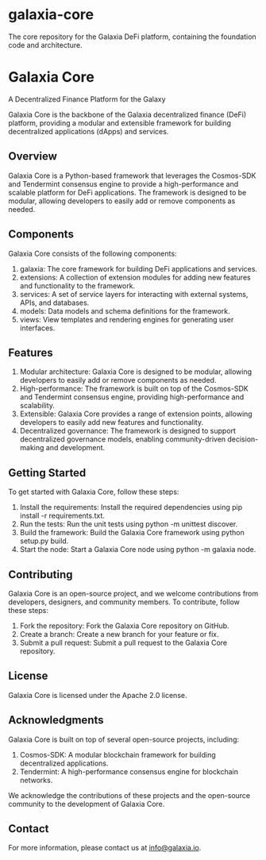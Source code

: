 # galaxia-core
The core repository for the Galaxia DeFi platform, containing the foundation code and architecture.

# Galaxia Core

A Decentralized Finance Platform for the Galaxy

Galaxia Core is the backbone of the Galaxia decentralized finance (DeFi) platform, providing a modular and extensible framework for building decentralized applications (dApps) and services.

## Overview

Galaxia Core is a Python-based framework that leverages the Cosmos-SDK and Tendermint consensus engine to provide a high-performance and scalable platform for DeFi applications. The framework is designed to be modular, allowing developers to easily add or remove components as needed.

## Components

Galaxia Core consists of the following components:

1. galaxia: The core framework for building DeFi applications and services.
2. extensions: A collection of extension modules for adding new features and functionality to the framework.
3. services: A set of service layers for interacting with external systems, APIs, and databases.
4. models: Data models and schema definitions for the framework.
4. views: View templates and rendering engines for generating user interfaces.

## Features

1. Modular architecture: Galaxia Core is designed to be modular, allowing developers to easily add or remove components as needed.
2. High-performance: The framework is built on top of the Cosmos-SDK and Tendermint consensus engine, providing high-performance and scalability.
3. Extensible: Galaxia Core provides a range of extension points, allowing developers to easily add new features and functionality.
4. Decentralized governance: The framework is designed to support decentralized governance models, enabling community-driven decision-making and development.

## Getting Started

To get started with Galaxia Core, follow these steps:

1. Install the requirements: Install the required dependencies using pip install -r requirements.txt.
2. Run the tests: Run the unit tests using python -m unittest discover.
3. Build the framework: Build the Galaxia Core framework using python setup.py build.
4. Start the node: Start a Galaxia Core node using python -m galaxia node.

## Contributing

Galaxia Core is an open-source project, and we welcome contributions from developers, designers, and community members. To contribute, follow these steps:

1. Fork the repository: Fork the Galaxia Core repository on GitHub.
2. Create a branch: Create a new branch for your feature or fix.
3. Submit a pull request: Submit a pull request to the Galaxia Core repository.

## License

Galaxia Core is licensed under the Apache 2.0 license.

## Acknowledgments

Galaxia Core is built on top of several open-source projects, including:

1. Cosmos-SDK: A modular blockchain framework for building decentralized applications.
2. Tendermint: A high-performance consensus engine for blockchain networks.

We acknowledge the contributions of these projects and the open-source community to the development of Galaxia Core.

## Contact

For more information, please contact us at info@galaxia.io.
